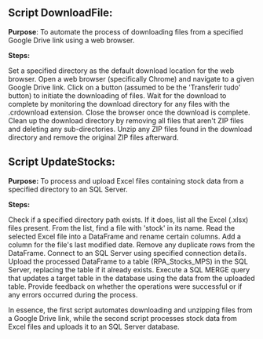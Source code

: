 ## Script DownloadFile:

**Purpose**: To automate the process of downloading files from a specified Google Drive link using a web browser.

**Steps:**

Set a specified directory as the default download location for the web browser.
Open a web browser (specifically Chrome) and navigate to a given Google Drive link.
Click on a button (assumed to be the 'Transferir tudo' button) to initiate the downloading of files.
Wait for the download to complete by monitoring the download directory for any files with the .crdownload extension.
Close the browser once the download is complete.
Clean up the download directory by removing all files that aren't ZIP files and deleting any sub-directories.
Unzip any ZIP files found in the download directory and remove the original ZIP files afterward.

## Script UpdateStocks:

**Purpose:** To process and upload Excel files containing stock data from a specified directory to an SQL Server.

**Steps:**

Check if a specified directory path exists.
If it does, list all the Excel (.xlsx) files present.
From the list, find a file with 'stock' in its name.
Read the selected Excel file into a DataFrame and rename certain columns.
Add a column for the file's last modified date.
Remove any duplicate rows from the DataFrame.
Connect to an SQL Server using specified connection details.
Upload the processed DataFrame to a table (RPA_Stocks_MPS) in the SQL Server, replacing the table if it already exists.
Execute a SQL MERGE query that updates a target table in the database using the data from the uploaded table.
Provide feedback on whether the operations were successful or if any errors occurred during the process.

In essence, the first script automates downloading and unzipping files from a Google Drive link, while the second script processes stock data from Excel files and uploads it to an SQL Server database.
